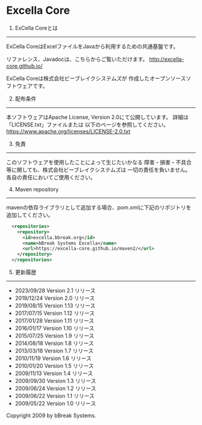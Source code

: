 Excella Core
============

1. ExCella Coreとは  
---------------------

  ExCella CoreはExcelファイルをJavaから利用するための共通基盤です。
  
  リファレンス、Javadocは、こちらからご覧いただけます。
  http://excella-core.github.io/

  ExCella Coreは株式会社ビーブレイクシステムズが
  作成したオープンソースソフトウェアです。


2. 配布条件  
-------------

  本ソフトウェアはApache License, Version 2.0にて公開しています。
  詳細は「LICENSE.txt」ファイルまたは
  以下のページを参照してください。
  https://www.apache.org/licenses/LICENSE-2.0.txt


3. 免責  
---------

  このソフトウェアを使用したことによって生じたいかなる
  障害・損害・不具合等に関しても、株式会社ビーブレイクシステムズは
  一切の責任を負いません。各自の責任においてご使用ください。

4. Maven repository
-------------
mavenの依存ライブラリとして追加する場合、pom.xmlに下記のリポジトリを追加してください。
```xml
  <repositories>
    <repository>
	  <id>excella.bbreak.org</id>
      <name>bBreak Systems Excella</name>
      <url>https://excella-core.github.io/maven2/</url>    
    </repository>
  </repositories>
```

5. 更新履歴  
-------------
* 2023/09/28 Version 2.1 リリース
* 2019/12/24 Version 2.0 リリース
* 2019/08/15 Version 1.13 リリース
* 2017/07/15 Version 1.12 リリース
* 2017/01/28 Version 1.11 リリース
* 2016/01/17 Version 1.10 リリース
* 2015/07/25 Version 1.9 リリース
* 2014/08/18 Version 1.8 リリース
* 2013/03/18 Version 1.7 リリース
* 2010/11/19 Version 1.6 リリース
* 2010/01/20 Version 1.5 リリース
* 2009/11/13 Version 1.4 リリース
* 2009/09/30 Version 1.3 リリース
* 2009/06/24 Version 1.2 リリース
* 2009/06/22 Version 1.1 リリース
* 2009/05/22 Version 1.0 リリース

Copyright 2009 by bBreak Systems.
